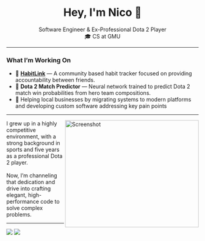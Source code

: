 <h1 align = "center"> Hey, I'm Nico 👋</h1>

<p align = "center"> 
  Software Engineer & Ex-Professional Dota 2 Player <br/>
  🎓 CS at GMU
</p>

--- 

### What I’m Working On

- 🤝 **[HabitLink](https://github.com/rossi2nico/HabitLink)** — A community based habit tracker focused on providing accountability between friends.
- 🧠 **Dota 2 Match Predictor** — Neural network trained to predict Dota 2 match win probabilities from hero team compositions.
- 🚀 Helping local businesses by migrating systems to modern platforms and developing custom software addressing key pain points

---

<a title="Rank 1 in Dota" style="cursor: pointer; float: right;" href="https://liquipedia.net/dota2/Red2" target="_blank">
  <img align = "right" width="350" height="280" alt="Screenshot" src="https://github.com/user-attachments/assets/c67572f8-7ae9-4f6c-a1d1-a9523d5a0afa" />
</a>

I grew up in a highly competitive environment, with a strong background in sports and five years as a professional Dota 2 player.  
<br/>
Now, I’m channeling that dedication and drive into crafting elegant, high-performance code to solve complex problems.  

---

<p align="left">
  <img src="https://skillicons.dev/icons?i=java,js,py,c,ts,react" />
  <img src="https://skillicons.dev/icons?i=postman,mongodb,supabase,postgres"/>
</p>




